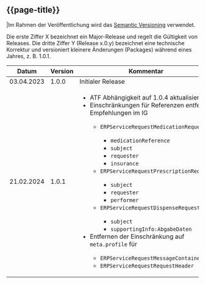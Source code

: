 ## {{page-title}}

|Im Rahmen der Veröffentlichung wird das [Semantic Versioning](https://semver.org/lang/de/) verwendet.

Die erste Ziffer X bezeichnet ein Major-Release und regelt die Gültigkeit von Releases. Die dritte Ziffer Y (Release x.0.y) bezeichnet eine technische Korrektur und versioniert kleinere Änderungen (Packages) während eines Jahres, z. B. 1.0.1.

| Datum | Version | Kommentar |
|---|---|---|
|03.04.2023| 1.0.0 | Initialer Release |
| 21.02.2024 | 1.0.1 | <ul><li>ATF Abhängigkeit auf 1.0.4 aktualisiert</li><li>Einschränkungen für Referenzen entfernt, Empfehlungen im IG</li><ul><li>`ERPServiceRequestMedicationRequest`</li><ul><li>`medicationReference`</li><li>`subject`</li><li>`requester`</li><li>`insurance`</li></ul><li>`ERPServiceRequestPrescriptionRequest`</li><ul><li>`subject`</li><li>`requester`</li><li>`performer`</li></ul><li>`ERPServiceRequestDispenseRequest`</li><ul><li>`subject`</li><li>`supportingInfo:AbgabeDaten`</li></ul></ul><li>Entfernen der Einschränkung auf `meta.profile` für</li><ul><li>`ERPServiceRequestMessageContainer`</li><li>`ERPServiceRequestRequestHeader`</li></ul></ul> |
